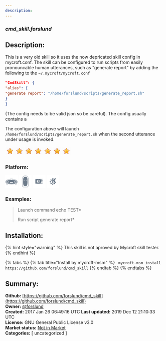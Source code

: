 ```yaml
---
description: 
---
```


### _cmd_skill.forslund_  
## Description:  
This is a very old skill so it uses the now depricated skill config in mycroft.conf.
The skill can be configured to run scripts from easily pronouncable human utterances, such as "generate report" by adding the following to the `~/.mycroft/mycroft.conf`

```json
"CmdSkill": {
"alias": {
"generate report": "/home/forslund/scripts/generate_report.sh"
}
}
```

(The config needs to be valid json so be careful). The config usually contains a

The configuration above will launch `/home/forslund/scripts/generate_report.sh` when the second utterance under usage is invoked.  
  
![](../.gitbook/assets/star.png)![](../.gitbook/assets/star.png)![](../.gitbook/assets/star.png)![](../.gitbook/assets/star.png)![](../.gitbook/assets/star.png)![](../.gitbook/assets/star.png)![](../.gitbook/assets/star.png)  
  
### Platform:  
 ![Mark I](../.gitbook/assets/mark-1-icon.png)  ![Mark II](../.gitbook/assets/mark-2-icon.png)  ![Picroft](../.gitbook/assets/picroft-icon.png)  ![plasmoid](../.gitbook/assets/kde.png)   
### Examples:  
> Launch command echo TEST*  
>   
> Run script generate report*  
>   
  
## Installation:  
{% hint style="warning" %}
This skill is not aproved by Mycroft skill tester.
{% endhint %}
    
{% tabs %}
{% tab title="Install by mycroft-msm" %}
``` mycroft-msm install https://github.com/forslund/cmd_skill```
{% endtab %}
  {% endtabs %}
    
## Summary:  
**Github:** [https://github.com/forslund/cmd_skill](https://github.com/forslund/cmd_skill)  
**Owner:** [@forslund](https://github.com/forslund)  
**Created:** 2017 Jan 26 06:49:16 UTC  **Last updated:** 2019 Dec 12 21:10:33 UTC  
**License:** GNU General Public License v3.0  
**Market status:** [Not in Market](https://market.mycroft.ai/skill/)  
**Categories:** [ uncategorized ]   
